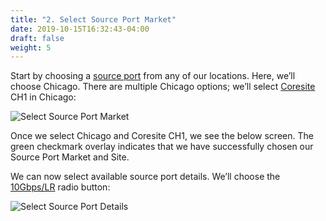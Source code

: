 ```yaml
---
title: "2. Select Source Port Market"
date: 2019-10-15T16:32:43-04:00
draft: false
weight: 5
---
```

<script src="/js/wz_tooltip.js"></script>

Start by choosing a <a href="javascript:;" onmouseover="Tip('The source port originates the traffic, and the destination port receives the traffic. This is a little misleading as the traffic is usually bidirectional. It is somewhat similar to siphoning water from point A to point B; the relative height of the two points determines which way the water will flow, but at any given moment, one is the source and the other the destination.', WIDTH, 250, ABOVE, true)" onmouseout="UnTip()">source port</a> from any of our locations. Here, we’ll choose Chicago. There are multiple Chicago options; we’ll select <a href="javascript:;" onmouseover="Tip('Equinix, Digital Realty, Coresite, and others listed under SITE NAME are colocation providers. A colocation (colo) center is a type of data center. Colocation facilities provide space, power, cooling, and physical security for the server, storage, and networking equipment of other firms, and also connect them to a variety of telecommunications and network service providers with a minimum of cost and complexity.', WIDTH, 250, ABOVE, true)" onmouseout="UnTip()">Coresite</a> CH1 in Chicago:

![Select Source Port Market](/img/SourcePortMarketChicago.jpg)

Once we select Chicago and Coresite CH1, we see the below screen. The green checkmark overlay indicates that we have successfully chosen our Source Port Market and Site.

We can now select available source port details. We’ll choose the <a href="javascript:;" onmouseover="Tip('A 10 Gigabit Ethernet standard specified to transmit data over long distance (the letters LR stand for Long Reach).', WIDTH, 250, ABOVE, true)" onmouseout="UnTip()">10Gbps/LR</a> radio button:

![Select Source Port Details](/img/SelectSourcePortDetails.jpg)



